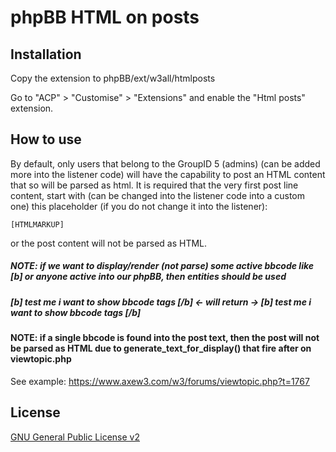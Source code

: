 # phpBB HTML on posts

## Installation

Copy the extension to phpBB/ext/w3all/htmlposts

Go to "ACP" > "Customise" > "Extensions" and enable the "Html posts" extension.

## How to use

By default, only users that belong to the GroupID 5 (admins) (can be added more into the listener code) will have the capability to post an HTML content that so will be parsed as html.
It is required that the very first post line content, start with (can be changed into the listener code into a custom one) this placeholder (if you do not change it into the listener):

    [HTMLMARKUP]
    
or the post content will not be parsed as HTML.
##### NOTE: if we want to display/render (not parse) some active bbcode like [b] or anyone active into our phpBB, then entities should be used 
##### &#91;b&#93; test me i want to show bbcode tags &#91;/b&#93;  <- will return ->  [b] test me i want to show bbcode tags [/b]
#### NOTE: if a single bbcode is found into the post text, then the post will not be parsed as HTML due to generate_text_for_display() that fire after on viewtopic.php

See example: https://www.axew3.com/w3/forums/viewtopic.php?t=1767


## License

[GNU General Public License v2](license.txt)
